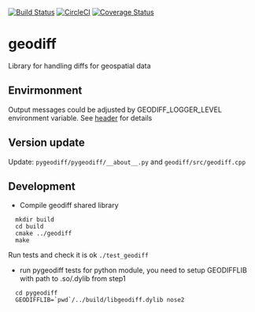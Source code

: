 [![Build Status](https://travis-ci.org/lutraconsulting/geodiff.svg?branch=master)](https://travis-ci.org/lutraconsulting/geodiff)
[![CircleCI](https://circleci.com/gh/lutraconsulting/geodiff.svg?style=svg)](https://circleci.com/gh/lutraconsulting/geodiff)
[![Coverage Status](https://img.shields.io/coveralls/lutraconsulting/geodiff.svg)](https://coveralls.io/github/lutraconsulting/geodiff?branch=master)

# geodiff
Library for handling diffs for geospatial data 

## Envirmonment

Output messages could be adjusted by GEODIFF_LOGGER_LEVEL environment variable. 
See [header](https://github.com/lutraconsulting/geodiff/blob/master/geodiff/src/geodiff.h) for details

## Version update

Update:
`pygeodiff/pygeodiff/__about__.py` and 
`geodiff/src/geodiff.cpp` 

## Development
- Compile geodiff shared library
```
  mkdir build
  cd build
  cmake ../geodiff
  make
```
Run tests and check it is ok `./test_geodiff`


- run pygeodiff tests for python module, you need to setup GEODIFFLIB with path to .so/.dylib from step1
```
  cd pygeodiff
  GEODIFFLIB=`pwd`/../build/libgeodiff.dylib nose2
```
